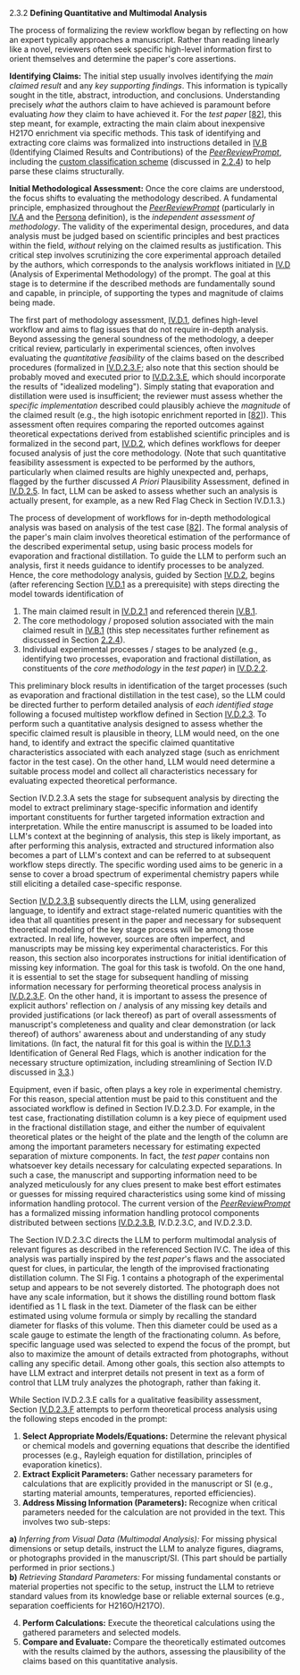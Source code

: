 2.3.2 **Defining Quantitative and Multimodal Analysis**

The process of formalizing the review workflow began by reflecting on how an expert typically approaches a manuscript. Rather than reading linearly like a novel, reviewers often seek specific high-level information first to orient themselves and determine the paper's core assertions.

**Identifying Claims:** The initial step usually involves identifying the *main claimed result* and any *key supporting findings*. This information is typically sought in the title, abstract, introduction, and conclusions. Understanding precisely *what* the authors claim to have achieved is paramount before evaluating *how* they claim to have achieved it. For the *test paper* \[[82](#bookmark=id.7jh130j40dvd)\], this step meant, for example, extracting the main claim about inexpensive H217O enrichment via specific methods. This task of identifying and extracting core claims was formalized into instructions detailed in [IV.B](#bookmark=id.rctimdz1nul1) (Identifying Claimed Results and Contributions) of the [*PeerReviewPrompt*](#bookmark=id.trutxlqvbajg), including the [custom classification scheme](#bookmark=id.o9cqhz26rn2) (discussed in [2.2.4](#bookmark=id.7home02hiawn)) to help parse these claims structurally.

**Initial Methodological Assessment:** Once the core claims are understood, the focus shifts to evaluating the methodology described. A fundamental principle, emphasized throughout the [*PeerReviewPrompt*](#bookmark=id.trutxlqvbajg) (particularly in [IV.A](#bookmark=id.dl9n4k4xtwjo) and the [Persona](#bookmark=id.8sd9rdspunqz) definition), is the *independent assessment of methodology*. The validity of the experimental design, procedures, and data analysis must be judged based on scientific principles and best practices within the field, *without* relying on the claimed results as justification. This critical step involves scrutinizing the core experimental approach detailed by the authors, which corresponds to the analysis workflows initiated in [IV.D](#bookmark=id.9jqheheu6hks) (Analysis of Experimental Methodology) of the prompt. The goal at this stage is to determine if the described methods are fundamentally sound and capable, in principle, of supporting the types and magnitude of claims being made.

The first part of methodology assessment, [IV.D.1](#bookmark=id.7m4edg7cwpvh), defines high-level workflow and aims to flag issues that do not require in-depth analysis. Beyond assessing the general soundness of the methodology, a deeper critical review, particularly in experimental sciences, often involves evaluating the *quantitative feasibility* of the claims based on the described procedures (formalized in [IV.D.2.3.F](#bookmark=id.q6nkngotvwe5); also note that this section should be probably moved and executed prior to [IV.D.2.3.E](#bookmark=id.klxevct8u647), which should incorporate the results of "idealized modeling"). Simply stating that evaporation and distillation were used is insufficient; the reviewer must assess whether the *specific implementation* described could plausibly achieve the *magnitude* of the claimed result (e.g., the high isotopic enrichment reported in \[[82](#bookmark=id.7jh130j40dvd)\]). This assessment often requires comparing the reported outcomes against theoretical expectations derived from established scientific principles and is formalized in the second part, [IV.D.2](#bookmark=id.q5tlylkl068c), which defines workflows for deeper focused analysis of just the core methodology. (Note that such quantitative feasibility assessment is expected to be performed by the authors, particularly when claimed results are highly unexpected and, perhaps, flagged by the further discussed *A Priori* Plausibility Assessment, defined in [IV.D.2.5](#bookmark=id.vdfn7wg2cy7p). In fact, LLM can be asked to assess whether such an analysis is actually present, for example, as a new Red Flag Check in Section IV.D.1.3.)

The process of development of workflows for in-depth methodological analysis was based on analysis of the test case \[[82](#bookmark=id.7jh130j40dvd)\]. The formal analysis of the paper's main claim involves theoretical estimation of the performance of the described experimental setup, using basic process models for evaporation and fractional distillation. To guide the LLM to perform such an analysis, first it needs guidance to identify processes to be analyzed. Hence, the core methodology analysis, guided by Section [IV.D.2](#bookmark=id.q5tlylkl068c), begins (after referencing Section [IV.D.1](#bookmark=id.7m4edg7cwpvh) as a prerequisite) with steps directing the model towards identification of

1) The main claimed result in [IV.D.2.1](#bookmark=id.tpdpkdvy2tv5) and referenced therein [IV.B.1](#bookmark=id.t2ku7ztyg2dl).  
2) The core methodology / proposed solution associated with the main claimed result in [IV.B.1](#bookmark=id.t2ku7ztyg2dl) (this step necessitates further refinement as discussed in Section [2.2.4](#bookmark=id.7home02hiawn)).  
3) Individual experimental processes / stages to be analyzed (e.g., identifying two processes, evaporation and fractional distillation, as constituents of the *core methodology* in the *test paper*) in [IV.D.2.2](#bookmark=id.zh8w8h6rz3jh).

This preliminary block results in identification of the target processes (such as evaporation and fractional distillation in the test case), so the LLM could be directed further to perform detailed analysis of *each identified stage* following a focused multistep workflow defined in Section [IV.D.2.3](#bookmark=id.8z0pce2hf84l). To perform such a quantitative analysis designed to assess whether the specific claimed result is plausible in theory, LLM would need, on the one hand, to identify and extract the specific claimed quantitative characteristics associated with each analyzed stage (such as enrichment factor in the test case). On the other hand, LLM would need determine a suitable process model and collect all characteristics necessary for evaluating expected theoretical performance.

Section IV.D.2.3.A sets the stage for subsequent analysis by directing the model to extract preliminary stage-specific information and identify important constituents for further targeted information extraction and interpretation. While the entire manuscript is assumed to be loaded into LLM's context at the beginning of analysis, this step is likely important, as after performing this analysis, extracted and structured information also becomes a part of LLM's context and can be referred to at subsequent workflow steps directly. The specific wording used aims to be generic in a sense to cover a broad spectrum of experimental chemistry papers while still eliciting a detailed case-specific response.

Section [IV.D.2.3.B](#bookmark=id.slducuq8z4ls) subsequently directs the LLM, using generalized language, to identify and extract stage-related numeric quantities with the idea that all quantities present in the paper and necessary for subsequent theoretical modeling of the key stage process will be among those extracted. In real life, however, sources are often imperfect, and manuscripts may be missing key experimental characteristics. For this reason, this section also incorporates instructions for initial identification of missing key information. The goal for this task is twofold. On the one hand, it is essential to set the stage for subsequent handling of missing information necessary for performing theoretical process analysis in [IV.D.2.3.F](#bookmark=id.q6nkngotvwe5). On the other hand, it is important to assess the presence of explicit authors' reflection on / analysis of any missing key details and provided justifications (or lack thereof) as part of overall assessments of manuscript's completeness and quality and clear demonstration (or lack thereof) of authors' awareness about and understanding of any study limitations. (In fact, the natural fit for this goal is within the [IV.D.1.3](#bookmark=id.kxid7x1ddz6l) Identification of General Red Flags, which is another indication for the necessary structure optimization, including streamlining of Section IV.D discussed in [3.3](#bookmark=id.tepdmdfiy97k).)

Equipment, even if basic, often plays a key role in experimental chemistry. For this reason, special attention must be paid to this constituent and the associated workflow is defined in Section IV.D.2.3.D. For example, in the test case, fractionating distillation column is a key piece of equipment used in the fractional distillation stage, and either the number of equivalent theoretical plates or the height of the plate and the length of the column are among the important parameters necessary for estimating expected separation of mixture components. In fact, the *test paper* contains non whatsoever key details necessary for calculating expected separations. In such a case, the manuscript and supporting information need to be analyzed meticulously for any clues present to make best effort estimates or guesses for missing required characteristics using some kind of missing information handling protocol. The current version of the [*PeerReviewPrompt*](#bookmark=id.trutxlqvbajg) has a formalized missing information handling protocol components distributed between sections [IV.D.2.3.B](#bookmark=id.slducuq8z4ls), IV.D.2.3.C, and IV.D.2.3.D.

The Section IV.D.2.3.C directs the LLM to perform multimodal analysis of relevant figures as described in the referenced Section IV.C. The idea of this analysis was partially inspired by the *test paper*'s flaws and the associated quest for clues, in particular, the length of the improvised fractionating distillation column. The SI Fig. 1 contains a photograph of the experimental setup and appears to be not severely distorted. The photograph does not have any scale information, but it shows the distilling round bottom flask identified as 1 L flask in the text. Diameter of the flask can be either estimated using volume formula or simply by recalling the standard diameter for flasks of this volume. Then this diameter could be used as a scale gauge to estimate the length of the fractionating column. As before, specific language used was selected to expend the focus of the prompt, but also to maximize the amount of details extracted from photographs, without calling any specific detail. Among other goals, this section also attempts to have LLM extract and interpret details not present in text as a form of control that LLM truly analyzes the photograph, rather than faking it.

While Section IV.D.2.3.E calls for a qualitative feasibility assessment, Section [IV.D.2.3.F](#bookmark=id.q6nkngotvwe5) attempts to perform theoretical process analysis using the following steps encoded in the prompt:

1. **Select Appropriate Models/Equations:** Determine the relevant physical or chemical models and governing equations that describe the identified processes (e.g., Rayleigh equation for distillation, principles of evaporation kinetics).  
2. **Extract Explicit Parameters:** Gather necessary parameters for calculations that are explicitly provided in the manuscript or SI (e.g., starting material amounts, temperatures, reported efficiencies).  
3. **Address Missing Information (Parameters):** Recognize when critical parameters needed for the calculation are not provided in the text. This involves two sub-steps:

**a)** *Inferring from Visual Data (Multimodal Analysis):* For missing physical dimensions or setup details, instruct the LLM to analyze figures, diagrams, or photographs provided in the manuscript/SI. (This part should be partially performed in prior sections.)  
**b)** *Retrieving Standard Parameters:* For missing fundamental constants or material properties not specific to the setup, instruct the LLM to retrieve standard values from its knowledge base or reliable external sources (e.g., separation coefficients for H216O/H217O).

4. **Perform Calculations:** Execute the theoretical calculations using the gathered parameters and selected models.  
5. **Compare and Evaluate:** Compare the theoretically estimated outcomes with the results claimed by the authors, assessing the plausibility of the claims based on this quantitative analysis.
